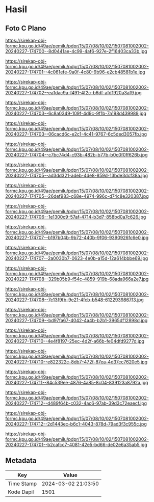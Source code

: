 # Hasil

## Foto C Plano

https://sirekap-obj-formc.kpu.go.id/49ae/pemilu/pdpr/15/07/08/10/02/1507081002002-20240227-174700--8d0441ae-4c99-4af6-927e-2f16403ca33b.jpg

https://sirekap-obj-formc.kpu.go.id/49ae/pemilu/pdpr/15/07/08/10/02/1507081002002-20240227-174701--4c061efe-9a0f-4c80-9b96-e2cb48581b1e.jpg

https://sirekap-obj-formc.kpu.go.id/49ae/pemilu/pdpr/15/07/08/10/02/1507081002002-20240227-174702--ea1dac9a-f491-4f2c-b6df-afd1920a3af9.jpg

https://sirekap-obj-formc.kpu.go.id/49ae/pemilu/pdpr/15/07/08/10/02/1507081002002-20240227-174703--6c8a0349-109f-4d9c-9f1b-7a198d439989.jpg

https://sirekap-obj-formc.kpu.go.id/49ae/pemilu/pdpr/15/07/08/10/02/1507081002002-20240227-174703--06cacd6c-e2c1-4c41-9767-6c5ded3057fb.jpg

https://sirekap-obj-formc.kpu.go.id/49ae/pemilu/pdpr/15/07/08/10/02/1507081002002-20240227-174704--c7bc74d4-c93b-482b-b77b-b0c0f0ff626b.jpg

https://sirekap-obj-formc.kpu.go.id/49ae/pemilu/pdpr/15/07/08/10/02/1507081002002-20240227-174705--ad3dd321-adeb-4de8-859d-13bde3dcf38a.jpg

https://sirekap-obj-formc.kpu.go.id/49ae/pemilu/pdpr/15/07/08/10/02/1507081002002-20240227-174705--26def983-c68e-4974-996c-d74c8e320387.jpg

https://sirekap-obj-formc.kpu.go.id/49ae/pemilu/pdpr/15/07/08/10/02/1507081002002-20240227-174706--1e1300c9-57af-4714-b3d7-858bd0a7c626.jpg

https://sirekap-obj-formc.kpu.go.id/49ae/pemilu/pdpr/15/07/08/10/02/1507081002002-20240227-174707--b197b04b-9b72-440b-9f06-9390926fc6e0.jpg

https://sirekap-obj-formc.kpu.go.id/49ae/pemilu/pdpr/15/07/08/10/02/1507081002002-20240227-174707--2a0030b7-0623-4e0b-a15d-12a614bbbe69.jpg

https://sirekap-obj-formc.kpu.go.id/49ae/pemilu/pdpr/15/07/08/10/02/1507081002002-20240227-174708--329b05b9-f54c-4859-919b-68ada966a2e7.jpg

https://sirekap-obj-formc.kpu.go.id/49ae/pemilu/pdpr/15/07/08/10/02/1507081002002-20240227-174708--7c13f9fb-9e21-4fcb-b548-6122939867f3.jpg

https://sirekap-obj-formc.kpu.go.id/49ae/pemilu/pdpr/15/07/08/10/02/1507081002002-20240227-174709--bd97fa67-4042-4a4b-b2b1-3965df12898d.jpg

https://sirekap-obj-formc.kpu.go.id/49ae/pemilu/pdpr/15/07/08/10/02/1507081002002-20240227-174710--4e4f8197-25ec-4d2f-a66b-fe04dfd9277d.jpg

https://sirekap-obj-formc.kpu.go.id/49ae/pemilu/pdpr/15/07/08/10/02/1507081002002-20240227-174710--e822322c-8db7-472f-87ea-4d37cc7620e5.jpg

https://sirekap-obj-formc.kpu.go.id/49ae/pemilu/pdpr/15/07/08/10/02/1507081002002-20240227-174711--84c539ee-4876-4a85-8c04-839123a8792a.jpg

https://sirekap-obj-formc.kpu.go.id/49ae/pemilu/pdpr/15/07/08/10/02/1507081002002-20240227-174712--d489f64b-c032-4ac6-97ab-39d3c72eaecf.jpg

https://sirekap-obj-formc.kpu.go.id/49ae/pemilu/pdpr/15/07/08/10/02/1507081002002-20240227-174712--2d1443ec-b6c1-4043-878d-79ad3f3c955c.jpg

https://sirekap-obj-formc.kpu.go.id/49ae/pemilu/pdpr/15/07/08/10/02/1507081002002-20240227-174701--b2cafcc7-4081-42e5-bd66-de02e6a35ab5.jpg


## Metadata

| Key        | Value               |
| ---------- | ------------------- |
| Time Stamp | 2024-03-02 21:03:50 |
| Kode Dapil | 1501                |



